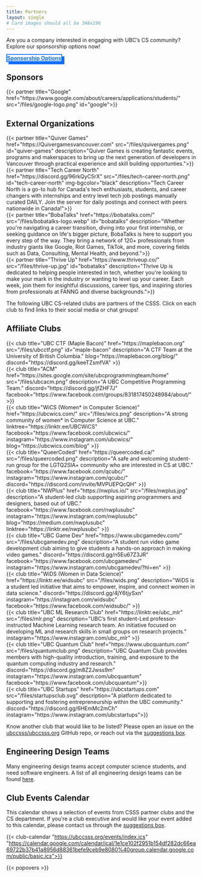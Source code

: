 ```yaml
---
title: Partners
layout: single
# Card images should all be 348x196
---
```


Are you a company interested in engaging with UBC’s CS community? Explore our sponsorship options now!

<a class="btn btn-fancy mb-4" href="../../files/sponsor/UBC_CSSS_2024_Sponsorship_Package.pdf " target="_blank">Sponsorship Options</a>

## Sponsors

<div class="row">
  <div class="col-lg-6 col-xl-4 mb-4 d-flex align-items-stretch">
	{{< partner title="Google" href="https://www.google.com/about/careers/applications/students/" src="/files/google-logo.png" id="google">}}
  </div>
</div>

## External Organizations

<div class="row">
  <div class="col-lg-6 col-xl-4 mb-4 d-flex align-items-stretch">
	{{< partner title="Quiver Games" href="https://Quivergamesvancouver.com" src="/files/quivergames.png" id="quiver-games" description="Quiver Games is creating fantastic events, programs and makerspaces to bring up the next generation of developers in Vancouver through practical experience and skill building opportunties.">}}
  </div>
  <div class="col-lg-6 col-xl-4 mb-4 d-flex align-items-stretch">
	{{< partner title="Tech Career North" href="https://discord.gg/96rkQyC5rX" src="/files/tech-career-north.png" id="tech-career-north" 
  img-bgcolor="black"
  description="Tech Career North is a go-to hub for Canada's tech enthusiasts, students, and career changers with internships and entry level tech job postings manually curated DAILY. Join the server for daily postings and connect with peers nationwide in Canada!">}}
  </div>
  <div class="col-lg-6 col-xl-4 mb-4 d-flex align-items-stretch">
	{{< partner title="BobaTalks" href="https://bobatalks.com/" src="/files/bobatalks-logo.webp" id="bobatalks" description="Whether you're navigating a career transition, diving into your first internship, or seeking guidance on life's bigger picture, BobaTalks is here to support you every step of the way. They bring a network of 120+ professionals from industry giants like Google, Riot Games, TikTok, and more, covering fields such as Data, Consulting, Mental Health, and beyond.">}}
  </div>
  <div class="col-lg-6 col-xl-4 mb-4 d-flex align-items-stretch">
	{{< partner title="Thrive Up" href="https://www.thriveup.co/" src="/files/thrive-up.jpg" id="bobatalks" description="Thrive Up is dedicated to helping people interested in tech, whether you're looking to make your mark in the industry or wanting to level up your career. Each week, join them for insightful discussions, career tips, and inspiring stories from professionals at FANNG and diverse backgrounds.">}}
  </div>
</div>

The following UBC CS-related clubs are partners of the CSSS. Click on each club to find links to their social media or chat groups!

## Affiliate Clubs

<div class="row">
  <div class="col-lg-6 col-xl-4 mb-4 d-flex align-items-stretch">
	{{< club title="UBC CTF (Maple Bacon)" href="https://maplebacon.org" src="/files/ubcctf.png" id="maple-bacon" description="A CTF Team at the University of British Columbia." blog="https://maplebacon.org/blog/" discord="https://discord.gg/keeTZsmfVA" >}}
  </div>
  <div class="col-lg-6 col-xl-4 mb-4 d-flex align-items-stretch">
    {{< club title="ACM" href="https://sites.google.com/site/ubcprogrammingteam/home" src="/files/ubcacm.png" description="A UBC Competitive Programming Team." discord="https://discord.gg/jfZHF7J" facebook="https://www.facebook.com/groups/831817450248984/about/" >}}
  </div>
  <div class="col-lg-6 col-xl-4 mb-4 d-flex align-items-stretch">
    {{< club title="WiCS (Women* in Computer Science)" href="https://ubcwics.com/" src="/files/wics.png" description="A strong community of women* in Computer Science at UBC." linktree="https://linktr.ee/UBCWiCS" facebook="https://www.facebook.com/ubcwics/" instagram="https://www.instagram.com/ubcwics/" blog="https://ubcwics.com/blog" >}}
  </div>
  <div class="col-lg-6 col-xl-4 mb-4 d-flex align-items-stretch">
    {{< club title="QueerCoded" href="https://queercoded.ca/" src="/files/queercoded.png" description="A safe and welcoming student-run group for the LGTQ2SIA+ community who are interested in CS at UBC."  facebook="https://www.facebook.com/qcubc/" instagram="https://www.instagram.com/qcubc/" discord="https://discord.com/invite/MVPUEPQcQH" >}}
  </div>
  <div class="col-lg-6 col-xl-4 mb-4 d-flex align-items-stretch">
    {{< club title="NWPlus" href="https://nwplus.io/" src="/files/nwplus.jpg" description="A student-led club supporting aspiring programmers and designers, based out of UBC." facebook="https://www.facebook.com/nwplusubc" instagram="https://www.instagram.com/nwplusubc" blog="https://medium.com/nwplusubc" linktree="https://linktr.ee/nwplusubc" >}}
  </div>
  <div class="col-lg-6 col-xl-4 mb-4 d-flex align-items-stretch">
    {{< club title="UBC Game Dev" href="https://www.ubcgamedev.com/" src="/files/ubcgamedev.png" description="A student run video game development club aiming to give students a hands-on approach in making video games." discord="https://discord.gg/n5Eu67Z3JR" facebook="https://www.facebook.com/ubcgamedev/" instagram="https://www.instagram.com/ubcgamedev/?hl=en" >}}
  </div>
  <div class="col-lg-6 col-xl-4 mb-4 d-flex align-items-stretch">
    {{< club title="WiDS (Women in Data Science)" href="https://linktr.ee/widsubc" src="/files/wids.png" description="WiDS is a student led initiative that aims to empower, inspire, and connect women in data science." discord="https://discord.gg/4jY6tjySxn" instagram="https://instagram.com/widsubc" facebook="https://www.facebook.com/widsubc/" >}}
  </div>
  <div class="col-lg-6 col-xl-4 mb-4 d-flex align-items-stretch">
    {{< club title="UBC ML Research Club" href="https://linktr.ee/ubc_mlr" src="/files/mlr.png" description="UBC’s first student-Led professor-instructed Machine Learning research team. An initiative focused on developing ML and research skills in small groups on research projects." instagram="https://www.instagram.com/ubc_mlr" >}}
  </div>
  <div class="col-lg-6 col-xl-4 mb-4 d-flex align-items-stretch">
    {{< club title="UBC Quantum Club" href="https://www.ubcquantum.com" src="/files/quantumclub.png" description="UBC Quantum Club provides members with high-quality introduction, training, and exposure to the quantum computing industry and research." discord="https://discord.gg/m8Z2Jwss9m" instagram="https://www.instagram.com/ubcquantum" facebook="https://www.facebook.com/ubcquantum">}}
  </div>
  <div class="col-lg-6 col-xl-4 mb-4 d-flex align-items-stretch">
    {{< club title="UBC Startups" href="https://ubcstartups.com" src="/files/startupsclub.svg" description="A platform dedicated to supporting and fostering entrepreneurship within the UBC community." discord="https://discord.gg/6HEmMc2mCh" instagram="https://www.instagram.com/ubcstartups">}}
  </div>
</div>

Know another club that would like to be listed? Please open an issue on the [ubccsss/ubccsss.org](https://github.com/ubccsss/ubccsss.org/issues/new) GitHub repo, or reach out via the [suggestions box](https://ubccsss.org/contact/suggestions-box/).

## Engineering Design Teams

Many engineering design teams accept computer science students, and need software engineers. A list of all engineering design teams can be found <a href="https://teams.engineering.ubc.ca/the-teams/">here</a>.

## Club Events Calendar

This calendar shows a selection of events from CSSS partner clubs and the CS department. If you're a club executive and would like your event added to this calendar, please contact us through the [suggestions box](https://ubccsss.org/contact/suggestions-box/).

{{< club-calendar "https://ubccsss.org/events/index.ics" "https://calendar.google.com/calendar/ical/1e1ce102f2951b154df282dc66ea69722b37b41a8956d88361befe9ceb9e8080%40group.calendar.google.com/public/basic.ics">}}

{{< popovers >}}

<style>
.card{
	border-radius: 4px;
	background: #fff;
	box-shadow: 0 6px 10px rgba(0,0,0,.08), 0 0 6px rgba(0,0,0,.05);
	transition: .3s transform cubic-bezier(.155,1.105,.295,1.12),.3s box-shadow,.3s -webkit-transform cubic-bezier(.155,1.105,.295,1.12);
	cursor: pointer;
}

.card:hover{
	transform: scale(1.05);
	box-shadow: 0 10px 20px rgba(0,0,0,.12), 0 4px 8px rgba(0,0,0,.06);
}

.btn-fancy {
  color: #0d6efd;
  background-color: white;
  border: 2px solid #0d6efd;
  box-shadow: 6px 6px 0 #0d6efd;
  font-weight: bold;
}

.btn-fancy:hover {
  color: #0a58ca;
  background-color: white;
  border: 2px solid #0a58ca;
  box-shadow: 6px 6px 0 #0a58ca;
  font-weight: bold;
}
</style>

